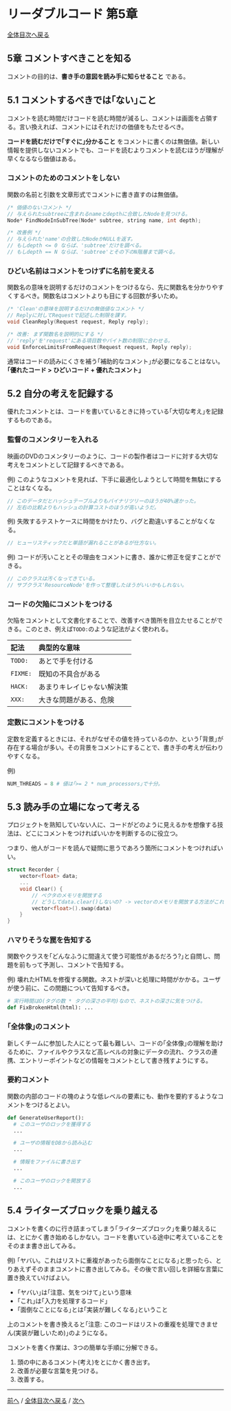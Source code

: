 # リーダブルコード 第5章
[全体目次へ戻る](index.md)

## 5章 コメントすべきことを知る
コメントの目的は、**書き手の意図を読み手に知らせること** である。

## 5.1 コメントするべきでは｢ない｣こと
コメントを読む時間だけコードを読む時間が減るし、コメントは画面を占領する。言い換えれば、コメントにはそれだけの価値をもたせるべき。

**コードを読むだけで｢すぐに｣分かること** をコメントに書くのは無価値。新しい情報を提供しないコメントでも、コードを読むよりコメントを読むほうが理解が早くなるなら価値はある。

### コメントのためのコメントをしない
関数の名前と引数を文章形式でコメントに書き直すのは無価値。

```cpp
/* 価値のないコメント */
// 与えられたsubtreeに含まれるnameとdepthに合致したNodeを見つける。
Node* FindNodeInSubTree(Node* subtree, string name, int depth);

/* 改善例 */
// 与えられた'name'の合致したNodeかNULLを返す。
// もしdepth <= 0 ならば、'subtree'だけを調べる。
// もしdepth == N ならば、'subtree'とその下のN階層まで調べる。
```

### ひどい名前はコメントをつけずに名前を変える
関数名の意味を説明するだけのコメントをつけるなら、先に関数名を分かりやすくするべき。関数名はコメントよりも目にする回数が多いため。

```cpp
/* 'Clean'の意味を説明するだけの無価値なコメント */
// Replyに対してRequestで記述した制限を課す。
void CleanReply(Request request, Reply reply);

/* 改善: まず関数名を説明的にする */
// 'reply'を'request'にある項目数やバイト数の制限に合わせる。
void EnforceLimitsFromRequest(Request request, Reply reply);
```

通常はコードの読みにくさを補う｢補助的なコメント｣が必要になることはない。**｢優れたコード > ひどいコード + 優れたコメント｣**

## 5.2 自分の考えを記録する
優れたコメントとは、コードを書いているときに持っている｢大切な考え｣を記録するものである。

### 監督のコメンタリーを入れる
映画のDVDのコメンタリーのように、コードの製作者はコードに対する大切な考えをコメントとして記録するべきである。

例) このようなコメントを見れば、下手に最適化しようとして時間を無駄にすることはなくなる。
```c
// このデータだとハッシュテーブルよりもバイナリツリーのほうが40%速かった。
// 左右の比較よりもハッシュの計算コストのほうが高いようだ。
```

例) 失敗するテストケースに時間をかけたり、バグと勘違いすることがなくなる。
```c
// ヒューリスティックだと単語が漏れることがあるが仕方ない。
```

例) コードが汚いこととその理由をコメントに書き、誰かに修正を促すことができる。
```c
// このクラスは汚くなってきている。
// サブクラス'ResourceNode'を作って整理したほうがいいかもしれない。
```

### コードの欠陥にコメントをつける
欠陥をコメントとして文書化することで、改善すべき箇所を目立たせることができる。このとき、例えば`TODO:`のような記法がよく使われる。

|記法    |典型的な意味|
|:-------|:-----------|
|`TODO:` |あとで手を付ける|
|`FIXME:`|既知の不具合がある|
|`HACK:` |あまりキレイじゃない解決策|
|`XXX:`  |大きな問題がある、危険|

### 定数にコメントをつける
定数を定義するときには、それがなぜその値を持っているのか、という｢背景｣が存在する場合が多い。その背景をコメントにすることで、書き手の考えが伝わりやすくなる。

例)
```py
NUM_THREADS = 8 # 値は｢>= 2 * num_processors｣で十分。
```

## 5.3 読み手の立場になって考える
プロジェクトを熟知していない人に、コードがどのように見えるかを想像する技法は、どこにコメントをつければいいかを判断するのに役立つ。

つまり、他人がコードを読んで疑問に思うであろう箇所にコメントをつければいい。

```cpp
struct Recorder {
    vector<float> data;
    ...
    void Clear() {
        // ベクタのメモリを開放する
        // どうしてdata.clear()しないの? -> vectorのメモリを開放する方法がこれしかないから
        vector<float>().swap(data)
    }
}
```

### ハマりそうな罠を告知する
関数やクラスを｢どんなふうに間違えて使う可能性があるだろう?｣と自問し、問題を前もって予測し、コメントで告知する。

例) 壊れたHTMLを修復する関数。ネストが深いと処理に時間がかかる。ユーザが使う前に、この問題について告知するべき。
```py
# 実行時間はO(タグの数 * タグの深さの平均)なので、ネストの深さに気をつける。
def FixBrokenHtml(html): ...
```

### ｢全体像｣のコメント
新しくチームに参加した人にとって最も難しい、コードの｢全体像｣の理解を助けるために、ファイルやクラスなど高レベルの対象にデータの流れ、クラスの連携、エントリーポイントなどの情報をコメントとして書き残すようにする。

### 要約コメント
関数の内部のコードの塊のような低レベルの要素にも、動作を要約するようなコメントをつけるとよい。

```py
def GenerateUserReport():
  # このユーザのロックを獲得する
  ...

  # ユーザの情報をDBから読み込む
  ...

  # 情報をファイルに書き出す
  ...

  # このユーザのロックを開放する
  ...
```

## 5.4 ライターズブロックを乗り越える
コメントを書くのに行き詰まってしまう｢ライターズブロック｣を乗り越えるには、とにかく書き始めるしかない。コードを書いている途中に考えていることをそのまま書き出してみる。

例) ｢ヤバい。これはリストに重複があったら面倒なことになる｣と思ったら、とりあえずそのままコメントに書き出してみる。その後で言い回しを詳細な言葉に置き換えていけばよい。
- ｢ヤバい｣は｢注意、気をつけて｣という意味
- ｢これ｣は｢入力を処理するコード｣
- ｢面倒なことになる｣とは｢実装が難しくなる｣ということ

上のコメントを書き換えると｢注意: このコードはリストの重複を処理できません(実装が難しいため)｣のようになる。

コメントを書く作業は、3つの簡単な手順に分解できる。
1. 頭の中にあるコメント(考え)をとにかく書き出す。
2. 改善が必要な言葉を見つける。
3. 改善する。

***

[前へ](c4.md) /
[全体目次へ戻る](index.md) /
[次へ](c6.md)
